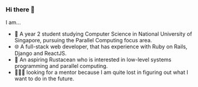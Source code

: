 ### Hi there 👋

I am...

- 📖 A year 2 student studying Computer Science in National University of Singapore, pursuing the Parallel Computing focus area.
- 🌐 A full-stack web developer, that has experience with Ruby on Rails, Django and ReactJS.
- 🌱 An aspiring Rustacean who is interested in low-level systems programming and parallel computing.
- 🙆🏻‍♂️ looking for a mentor because I am quite lost in figuring out what I want to do in the future.
<!--
**Polygonalr/Polygonalr** is a ✨ _special_ ✨ repository because its `README.md` (this file) appears on your GitHub profile.

Here are some ideas to get you started:

- 🔭 I’m currently working on ...
- 🌱 I’m currently learning ...
- 👯 I’m looking to collaborate on ...
- 🤔 I’m looking for help with ...
- 💬 Ask me about ...
- 📫 How to reach me: ...
- 😄 Pronouns: ...
- ⚡ Fun fact: ...
-->
